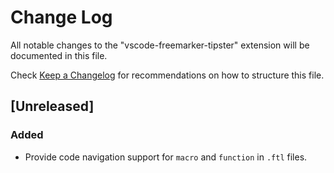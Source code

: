 # Change Log

All notable changes to the "vscode-freemarker-tipster" extension will be documented in this file.

Check [Keep a Changelog](http://keepachangelog.com/) for recommendations on how to structure this file.

## [Unreleased]

### Added

- Provide code navigation support for `macro` and `function` in `.ftl` files.